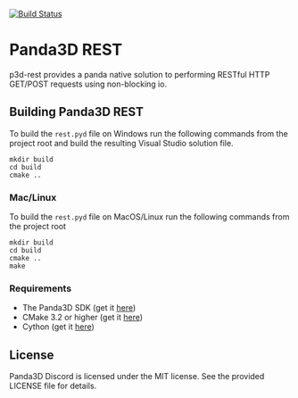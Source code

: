 [![Build Status](https://travis-ci.com/NxtStudios/p3d-rest.svg?branch=master)](https://travis-ci.com/NxtStudios/p3d-rest)

Panda3D REST
============
p3d-rest provides a panda native solution to performing RESTful HTTP GET/POST requests using non-blocking io.

## Building Panda3D REST
To build the ``rest.pyd`` file on Windows run the following commands from the
project root and build the resulting Visual Studio solution file.
```
mkdir build
cd build
cmake ..
```

### Mac/Linux
To build the ``rest.pyd`` file on MacOS/Linux run the following commands from the project root

```
mkdir build
cd build
cmake ..
make
```

### Requirements

- The Panda3D SDK (get it <a href="http://www.panda3d.org/download.php?sdk">here</a>)
- CMake 3.2 or higher (get it <a href="https://cmake.org/download/">here</a>)
- Cython (get it <a href="https://cython.org/">here</a>)

## License
Panda3D Discord is licensed under the MIT license. See the provided LICENSE file for details.
